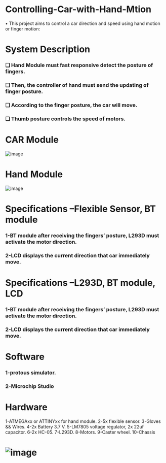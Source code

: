 # Controlling-Car-with-Hand-Mtion
• This project aims to control a car direction and speed using hand motion or finger motion:
# System Description
### ❑ Hand Module must fast responsive detect the posture of fingers.
### ❑ Then, the controller of hand must send the updating of finger posture.
### ❑ According to the finger posture, the car will move.
### ❑ Thumb posture controls the speed of motors.
# CAR Module
![image](https://github.com/eslamwaled150/Controlling-Car-with-Hand-Mtion/assets/92927283/7e673388-79cd-4c2b-a465-1c7d3b0d845f)
# Hand Module
![image](https://github.com/eslamwaled150/Controlling-Car-with-Hand-Mtion/assets/92927283/af657817-adb5-4b69-9959-e4bdcee19e34)
# Specifications –Flexible Sensor, BT module
### 1-BT module after receiving the fingers’ posture, L293D must activate the motor direction.
### 2-LCD displays the current direction that car immediately move.
# Specifications –L293D, BT module, LCD
### 1-BT module after receiving the fingers’ posture, L293D must activate the motor direction.
### 2-LCD displays the current direction that car immediately move.
# Software
### 1-protous simulator.
### 2-Microchip Studio
# Hardware
1-ATMEGAxx or ATTINYxx for hand module.
2-5x flexible sensor.
3-Gloves && Wires.
4-2x Battery 3.7 V.
5-LM7805 voltage regulator, 2x 22uf capacitor.
6-2x HC-05.
7-L293D.
8-Motors.
9-Caster wheel.
10-Chassis
# ![image](https://github.com/eslamwaled150/Controlling-Car-with-Hand-Mtion/assets/92927283/aaf7de2a-a806-45e7-8e4a-baa1c20b60d7)

